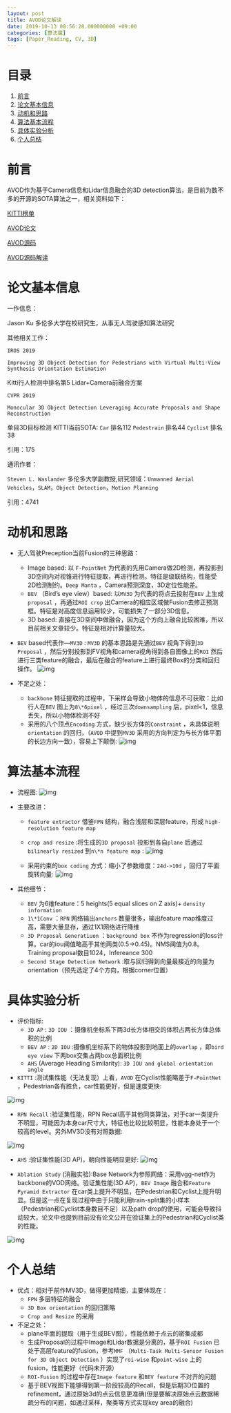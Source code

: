 ```yaml
---
layout: post
title: AVOD论文解读
date: 2019-10-13 00:56:20.000000000 +09:00
categories: [算法篇]
tags: [Paper_Reading, CV, 3D]
---
```


# 目录

1.  [前言](#org2bf16eb)
2.  [论文基本信息](#org985bb71)
3.  [动机和思路](#orgd5f326c)
4.  [算法基本流程](#org989a304)
5.  [具体实验分析](#orgf1dde18)
6.  [个人总结](#org961c653)


<a id="org2bf16eb"></a>

# 前言

AVOD作为基于Camera信息和Lidar信息融合的3D detection算法，是目前为数不多的开源的SOTA算法之一，相关资料如下：

[KITTI榜单](http://www.cvlibs.net/datasets/kitti/eval_object.php?obj_benchmark=bev)

[AVOD论文](https://arxiv.org/pdf/1712.02294.pdf)

[AVOD源码](https://github.com/kujason/avod)

[AVOD源码解读](https://blog.csdn.net/sunny0660/article/details/104078746)


<a id="org985bb71"></a>

# 论文基本信息

一作信息：

Jason Ku 多伦多大学在校研究生，从事无人驾驶感知算法研究

其他相关工作：

`IROS 2019`

`Improving 3D Object Detection for Pedestrians with Virtual Multi-View Synthesis Orientation Estimation`

Kitti行人检测中排名第5  Lidar+Camera前融合方案

`CVPR 2019`

`Monocular 3D Object Detection Leveraging Accurate Proposals and Shape Reconstruction`

单目3D目标检测
KITTI当前SOTA:  `Car` 排名112 `Pedestrain` 排名44 `Cyclist` 排名38

引用：175

通讯作者：

`Steven L. Waslander`
多伦多大学副教授,研究领域：`Unmanned Aerial Vehicles`，`SLAM`，`Object Detection`，`Motion Planning`

引用：4741


<a id="orgd5f326c"></a>

# 动机和思路

-   无人驾驶Preception当前Fusion的三种思路：
    -   Image based:
    以 `F-PointNet` 为代表的先用Camera做2D检测，再投影到3D空间内对视锥进行特征提取，再进行检测。特征是级联结构，性能受2D检测制约。`Deep Manta` ，Camera预测深度，3D定位性能差。
    -   `BEV`  （Bird’s eye view）based: 以`MV3D` 为代表的将点云投射在`BEV` 上生成`proposal` ，再通过`ROI crop` 出Camera的相应区域做Fusion去修正预测框。特征是对高度信息运用较少，可能损失了一部分3D信息。
    -   3D based: 直接在3D空间中做融合，因为这个方向上融合比较困难，所以目前相关文章较少。特征是相对计算量较大。
-   `BEV`  based代表作—`MV3D` : `MV3D` 的基本思路是先通过`BEV` 视角下得到`3D Proposal` ，然后分别投影到FV视角和camera视角得到各自图像上的`ROI` 然后进行三类feature的融合，最后在融合的feature上进行最终Box的分类和回归操作。
    ![img](https://github.com/ZhengWG/Imgs_blog/raw/master/2019-10-13-AVOD%E8%AE%BA%E6%96%87%E8%A7%A3%E8%AF%BB/2019_10_13_Joint_3D_Proposal_Generation_and_Object_Detection_from_View_Aggregation_20210710_000608.png)

-   不足之处：
    -   `backbone` 特征提取的过程中，下采样会导致小物体的信息不可获取：比如行人在`BEV` 图上为`8\*6pixel` ，经过三次`downsampling` 后，pixel<1，信息丢失，所以小物体检测不好
    -   采用的八个顶点`Encoding` 方式，缺少长方体的`Constraint` ，未具体说明`orientation` 的回归，（`AVOD` 中提到`MV3D` 采用的方向判定为与长方体平面的长边方向一致），容易上下颠倒:
        ![img](https://github.com/ZhengWG/Imgs_blog/raw/master/2019-10-13-AVOD%E8%AE%BA%E6%96%87%E8%A7%A3%E8%AF%BB/2019_10_13_Joint_3D_Proposal_Generation_and_Object_Detection_from_View_Aggregation_20210710_000638.png)


<a id="org989a304"></a>

# 算法基本流程

-   流程图:
    ![img](https://github.com/ZhengWG/Imgs_blog/raw/master/2019-10-13-AVOD%E8%AE%BA%E6%96%87%E8%A7%A3%E8%AF%BB/2019_10_13_Joint_3D_Proposal_Generation_and_Object_Detection_from_View_Aggregation_20210710_000707.png)

-   主要改进：
    -   `feature extractor` 借鉴`FPN` 结构，融合浅层和深层feature，形成 `high-resolution feature map`
    -   `crop and resize` :将生成的`3D proposal` 投影到各自`plane` 后通过`bilinearly resized` 到`n\*n feature map` :
        ![img](https://github.com/ZhengWG/Imgs_blog/raw/master/2019-10-13-AVOD%E8%AE%BA%E6%96%87%E8%A7%A3%E8%AF%BB/2019_10_13_Joint_3D_Proposal_Generation_and_Object_Detection_from_View_Aggregation_20210710_001451.png)

    -   采用约束的`box coding` 方式：缩小了参数维度：`24d->10d` ，回归了平面旋转向量:
        ![img](https://github.com/ZhengWG/Imgs_blog/raw/master/2019-10-13-AVOD%E8%AE%BA%E6%96%87%E8%A7%A3%E8%AF%BB/2019_10_13_Joint_3D_Proposal_Generation_and_Object_Detection_from_View_Aggregation_20210710_000935.png)

-   其他细节：
    -   `BEV` 为6维feature：5 heights(5 equal slices on Z axis)+ `density information`
    -   `1\*1Conv` ：`RPN` 网络输出`anchors` 数量很多，输出feature map维度过高，需要大量显存，通过1X1网络进行降维
    -   `3D Proposal Generatiuon` ：`background box` 不作为regression的loss计算。car的iou阈值略高于其他两类(0.5→0.45)。NMS阈值为0.8。Training proposal数目1024，Infereance 300
    -   `Second Stage Detection Network` :取与回归得到向量最接近的向量为orientation（预先选定了4个方向，根据corner位置）


<a id="orgf1dde18"></a>

# 具体实验分析

-   评价指标:
    -   `3D AP` : `3D IOU` ：摄像机坐标系下两3d长方体相交的体积占两长方体总体积的比例
    -   `BEV AP` : `2D IOU` :摄像机坐标系下的物体投影到地面上的`overlap` ，即`bird eye view` 下两box交集占两box总面积比例
    -   `AHS` (Average Heading Similarity): `3D IOU and global orientation angle`
-   `KITTI` :测试集性能（无法复现）上看，`AVOD` 在Cyclist性能略差于`F-PointNet` ，Pedestrian各有胜负，car性能更好，但是速度更快:

![img](https://github.com/ZhengWG/Imgs_blog/raw/master/2019-10-13-AVOD%E8%AE%BA%E6%96%87%E8%A7%A3%E8%AF%BB/2019_10_13_Joint_3D_Proposal_Generation_and_Object_Detection_from_View_Aggregation_20210710_001325.png)

-   `RPN Recall` :验证集性能，RPN Recall高于其他同类算法，对于car一类提升不明显，可能因为本身car尺寸大，特征也比较比较明显，性能本身处于一个较高的level。另外MV3D没有对照数据:

![img](https://github.com/ZhengWG/Imgs_blog/raw/master/2019-10-13-AVOD%E8%AE%BA%E6%96%87%E8%A7%A3%E8%AF%BB/2019_10_13_Joint_3D_Proposal_Generation_and_Object_Detection_from_View_Aggregation_20210710_001548.png)

-   `AHS` :验证集性能(3D AP)，朝向性能明显更好:
    ![img](https://github.com/ZhengWG/Imgs_blog/raw/master/2019-10-13-AVOD%E8%AE%BA%E6%96%87%E8%A7%A3%E8%AF%BB/2019_10_13_Joint_3D_Proposal_Generation_and_Object_Detection_from_View_Aggregation_20210710_001235.png)

-   `Ablation Study` (消融实验):Base Network为参照网络：采用vgg-net作为backbone的VOD网络。验证集性能(3D AP)，`BEV Image` 融合和`Feature Pyramid Extractor` 在car类上提升不明显，在Pedestrian和Cyclist上提升明显。但是这一点在复现过程中由于只能利用train-split集的小样本（Pedestrian和Cyclist本身数目不足）以及path drop的使用，可能会导致抖动较大，论文中也提到目前没有论文公开在验证集上的Pedestrian和Cyclist类的性能。

![img](https://github.com/ZhengWG/Imgs_blog/raw/master/2019-10-13-AVOD%E8%AE%BA%E6%96%87%E8%A7%A3%E8%AF%BB/2019_10_13_Joint_3D_Proposal_Generation_and_Object_Detection_from_View_Aggregation_20210710_001157.png)


<a id="org961c653"></a>

# 个人总结

-   优点：相对于前作MV3D，做得更加精细，主要体现在：
    -   `FPN` 多层特征的融合
    -   `3D Box orientation` 的回归策略
    -   `Crop and Resize` 的采用
-   不足之处：
    -   plane平面的提取（用于生成BEV图），性能依赖于点云的密集成都
    -   生成Proposal的过程中Image和Lidar数据是分离的，基于`ROI Fusion` 已处于高层feature的fusion，参考`MMF` （`Multi-Task Multi-Sensor Fusion for 3D Object Detection` ）实现了`roi-wise` 和`point-wise` 上的fusion，性能更好（代码未开源）
    -   `ROI-Fusion` 的过程中存在`Image feature` 和`BEV feature` 不对齐的问题
    -   基于BEV视图下能够得到第一阶段较高的Recall，但是后期3D位置的refinement，通过原始3d的点云信息更准确(但是要解决原始点云数据稀疏分布的问题，如通过采样，聚类等方式实现key area的融合)
